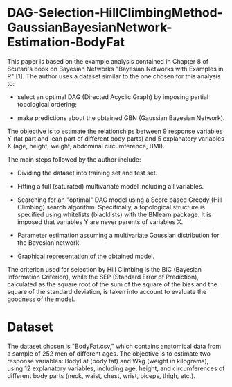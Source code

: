 # DAG-Selection-HillClimbingMethod-GaussianBayesianNetwork-Estimation-BodyFat
This paper is based on the example analysis contained in Chapter 8 of Scutari's book on Bayesian Networks "Bayesian Networks with Examples in R" [1]. 
The author uses a dataset similar to the one chosen for this analysis to:

- select an optimal DAG (Directed Acyclic Graph) by imposing partial topological ordering;

- make predictions about the obtained GBN (Gaussian Bayesian Network). 

The objective is to estimate the relationships between 9 response variables Y (fat part and lean part of different body parts) and 5 explanatory variables X (age, height, weight, abdominal circumference, BMI).

The main steps followed by the author include:

- Dividing the dataset into training set and test set.

- Fitting a full (saturated) multivariate model including all variables.

- Searching for an "optimal" DAG model using a Score based Greedy (Hill Climbing) search algorithm. Specifically, a topological structure is specified using whitelists (blacklists) with the BNlearn package. It is imposed that variables Y are never parents of variables X. 

- Parameter estimation assuming a multivariate Gaussian distribution for the Bayesian network.

- Graphical representation of the obtained model.

The criterion used for selection by Hill Climbing is the BIC (Bayesian Information Criterion), while the SEP (Standard Error of Prediction), calculated as the square root of the sum of the square of the bias and the square of the standard deviation, is taken into account to evaluate the goodness of the model.

# Dataset

The dataset chosen is "BodyFat.csv," which contains anatomical data from a sample of 252 men of different ages. The objective is to estimate two response variables: BodyFat (body fat) and Wkg (weight in kilograms), using 12 explanatory variables, including age, height, and circumferences of different body parts (neck, waist, chest, wrist, biceps, thigh, etc.).
